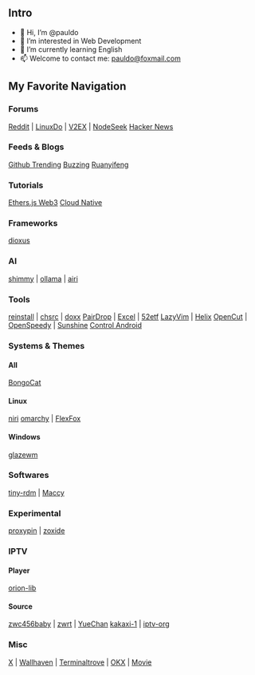 ## Intro

- 👋 Hi, I’m @pauldo
- 👀 I’m interested in Web Development
- 🌱 I’m currently learning English
- 📫 Welcome to contact me: pauldo@foxmail.com

## My Favorite Navigation

### Forums

[Reddit](https://www.reddit.com/) | [LinuxDo](https://linux.do/) | [V2EX](https://v2ex.com/) | [NodeSeek](https://www.nodeseek.com/)
[Hacker News](https://news.ycombinator.com/)

### Feeds & Blogs

[Github Trending](https://github.com/trending)
[Buzzing](https://www.buzzing.cc/)
[Ruanyifeng](https://www.ruanyifeng.com/blog/)

### Tutorials

[Ethers.js Web3](https://github.com/xjh22222228/ethers-tutorial) [Cloud Native](https://www.thebyte.com.cn/)

### Frameworks

[dioxus](https://github.com/DioxusLabs/dioxus)

### AI

[shimmy](https://github.com/Michael-A-Kuykendall/shimmy) | [ollama](https://github.com/ollama/ollama) | [airi](https://github.com/moeru-ai/airi)

### Tools

[reinstall](https://github.com/bin456789/reinstall) | [chsrc](https://github.com/RubyMetric/chsrc) | [doxx](https://github.com/bgreenwell/doxx)
[PairDrop](https://pairdrop.net/) | [Excel](https://docs.google.com/spreadsheets/u/0/) | [52etf](https://52etf.site/)
[LazyVim](https://www.lazyvim.org/) | [Helix](https://docs.helix-editor.com/master/)
[OpenCut](https://github.com/OpenCut-app/OpenCut) | [OpenSpeedy](https://github.com/game1024/OpenSpeedy) | [Sunshine](https://github.com/LizardByte/Sunshine)
[Control Android](https://github.com/Genymobile/scrcpy)

### Systems & Themes

#### All

[BongoCat](https://github.com/ayangweb/BongoCat)

#### Linux

[niri](https://github.com/YaLTeR/niri)
[omarchy](https://github.com/basecamp/omarchy) | [FlexFox](https://github.com/yuuqilin/FlexFox)

#### Windows

[glazewm](https://github.com/glzr-io/glazewm)

### Softwares

[tiny-rdm](https://github.com/tiny-craft/tiny-rdm) | [Maccy](https://github.com/p0deje/Maccy)

### Experimental

[proxypin](https://github.com/wanghongenpin/proxypin) | [zoxide](https://github.com/ajeetdsouza/zoxide)

### IPTV

#### Player

[orion-lib](https://github.com/orion-lib/OrionTV)

#### Source

[zwc456baby](https://github.com/zwc456baby/iptv_alive) | [zwrt](https://github.com/zwrt/IPTV) | [YueChan](https://github.com/YueChan/Live.git)
[kakaxi-1](https://github.com/kakaxi-1/IPTV.git) | [iptv-org](https://github.com/iptv-org/iptv)

### Misc

[X](https://x.com/) | [Wallhaven](https://wallhaven.cc/) | [Terminaltrove](https://terminaltrove.com/) | [OKX](https://www.okx.com/) | [Movie](https://55me7.art/)

<!---
pauldo/pauldo is a ✨ special ✨ repository because its `README.md` (this file) appears on your GitHub profile.
You can click the Preview link to take a look at your changes.
--->
